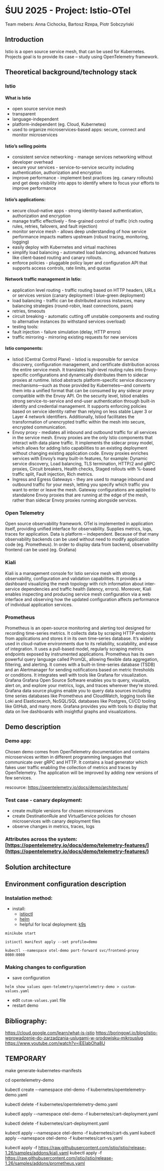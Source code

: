 # ŚUU 2025 - Project: Istio-OTel
Team mebers: Anna Cichocka, Bartosz Rzepa, Piotr Sobczyński

## Introduction
Istio is a open source service mesh, that can be used for Kubernetes. Projects goal is to provide its case – study using OpenTelemetry framework. 

## Theoretical background/technology stack
### Istio
#### What is Istio
- open source service mesh
- transparent
- language-independent
- platform-independent (eg. Cloud, Kubernetes)
- used to organize microservices-based apps: secure, connect and monitor microservices
#### Istio’s selling points
- consistent service networking - manage services networking without developer overhead
- secure your services - service-to-service security including authentication, authorization and encryption
- improve performance - implement best practices (eg. canary rollouts) and get deep visibility into apps to identify where to focus your efforts to improve performance
#### Istio’s applications:	
- secure cloud-native apps - strong identity-based authentication, authorization and encryption
- manage traffic effectively - fine-grained control of traffic (rich routing rules, retries, failovers, and fault injection)
- monitor service mesh - allows deep understanding of how service performance impacts matters upstream (robust tracing, monitoring, logging)
- easily deploy with Kubernetes and virtual machines
- simplify load balancing - automated load balancing, advanced features like client-based routing and canary rollouts.
- enforce policies - pluggable policy layer and configuration API that supports access controls, rate limits, and quotas
#### Network traffic management in Istio:
- application level routing - traffic routing based on HTTP headers, URLs or services version (canary deployment i blue-green deployment)
- load balancing - traffic can be distributed across instances, many balancing strategies (round-robin, least connections, pasm)
- retries, timeouts
- circuit breaking - automatic cutting off unstable components and routing to alternative instances (to withstand services overload)
- testing tools:
- fault injection - failure simulation (delay, HTTP errors)
- traffic mirroring - mirroring existing requests for new services
#### Istio components:
- Istiod (Central Control Plane) - Istiod is responsible for service discovery, configuration management, and certificate distribution across the entire service mesh. It translates high-level routing rules into Envoy-specific configurations and dynamically distributes them to sidecar proxies at runtime. Istiod abstracts platform-specific service discovery mechanisms—such as those provided by Kubernetes—and converts them into a unified format that can be consumed by any sidecar proxy compatible with the Envoy API. On the security level, Istiod enables strong service-to-service and end-user authentication through built-in identity and credential management. It supports enforcing policies based on service identity rather than relying on less stable Layer 3 or Layer 4 network identifiers. Additionally, Istiod facilitates the transformation of unencrypted traffic within the mesh into secure, encrypted communication.
- Envoy proxy - mediates all inbound and outbound traffic for all services in the service mesh. Envoy proxies are the only Istio components that interact with data plane traffic. It implements the sidecar proxy model, which allows for adding Istio capabilities to an existing deployment without changing existing application code.  Envoy proxies enriches services with Envoy’s many built-in features, for example: Dynamic service discovery, Load balancing, TLS termination, HTTP/2 and gRPC proxies, Circuit breakers, Health checks, Staged rollouts with %-based traffic split, Fault injection, Rich metrics.
- Ingress and Egress Gateways - they are used to manage inbound and outbound traffic for your mesh, letting you specify which traffic you want to enter or leave the mesh. Gateway configurations are applied to standalone Envoy proxies that are running at the edge of the mesh, rather than sidecar Envoy proxies running alongside services.

### Open Telemetry
Open source observability framework. OTel is implemented in application itself, providing unified interface for observability. Supplies metrics, logs, traces for application. Data is platform – independent. Because of that many observability backends can be used without need to modify application code (eg. Prometheus). In order to display data from backend, observability frontend can be used (eg. Grafana)

### Kiali
Kiali is a management console for Istio service mesh with strong observability, configuration and validation capabilities. It provides a dashboard visualizing the mesh topology with rich information about inter-service dependencies and traffic health (latency, errors). Moreover, Kiali enables inspecting and producing service mesh configuration via a web interface and observing how the updated configuration affects performance of individual application services.

### Prometheus
Prometheus is an open-source monitoring and alerting tool designed for recording time-series metrics. It collects data by scraping HTTP endpoints from applications and stores it in its own time-series database. It’s widely used in cloud-native environments due to its reliability, scalability, and ease of integration. It uses a pull-based model, regularly scraping metrics endpoints exposed by instrumented applications. Prometheus has its own powerful query language called PromQL, allowing flexible data aggregation, filtering, and alerting. It comes with a built-in time-series database (TSDB) and an Alertmanager for sending notifications based on metric thresholds or conditions.  It integrates well with tools like Grafana for visualization.
Grafana
Grafana Open Source Software enables you to query, visualize, alert on, and explore your metrics, logs, and traces wherever they’re stored. Grafana data source plugins enable you to query data sources including time series databases like Prometheus and CloudWatch, logging tools like Loki and Elasticsearch, NoSQL/SQL databases like Postgres, CI/CD tooling like GitHub, and many more. Grafana provides you with tools to display that data on live dashboards with insightful graphs and visualizations. 


## Demo description
### Demo app:
Chosen demo comes from OpenTelemetry documentation and contains microservices written in different programming languages that communicate over gRPC and HTTP. It contains a load generator which fakes user traffic enabling the collection of metrics and traces by OpenTelemetry. The application will be improved by adding new versions of few services.


rescource: https://opentelemetry.io/docs/demo/architecture/

### Test case - canary deployment:
- create multiple versions for chosen microservices
- create DestinationRule and VirtualService policies for chosen microservices with canary deployment files
- observe changes in metrics, traces, logs
### Attributes across the system: [https://opentelemetry.io/docs/demo/telemetry-features/](https://opentelemetry.io/docs/demo/telemetry-features/)

## Solution architecture

## Environment configuration description

### Instalation method:
- install:
    - [istioctl](https://istio.io/latest/docs/setup/install/istioctl/)
    - [helm](https://helm.sh/docs/intro/quickstart/)
    - helpful for local deployment: [k9s](https://k9scli.io/)
<!-- ```
helm repo add open-telemetry https://open-telemetry.github.io/opentelemetry-helm-charts
``` -->
```
minikube start
```
```
istioctl manifest apply --set profile=demo
```
<!-- ```
kubectl label namespace default istio-injection=enabled
``` -->
<!-- ```
helm install my-otel-demo open-telemetry/opentelemetry-demo
``` -->
```
kubectl --namespace otel-demo port-forward svc/frontend-proxy 8080:8080
```
### Making changes to configuration
- save configuration
```
helm show values open-telemetry/opentelemetry-demo > custom-values.yaml
```
- edit `cutom-values.yaml` file
- restart demo
<!-- ```
helm uninstall my-otel-demo
``` -->
<!-- ```
helm install my-otel-demo open-telemetry/opentelemetry-demo -f custom-values.yaml
``` -->

## Bibliography:
https://cloud.google.com/learn/what-is-istio
https://boringowl.io/blog/istio-wprowadzenie-do-zarzadzania-uslugami-w-srodowisku-mikrouslug
https://www.youtube.com/watch?v=iEEIabOha8U


## TEMPORARY

<!-- Jeśli edycja zaszła w helm chart (custom_values.yaml) to należy stworzyć kubernetes manifesty na nowo -->
make generate-kubernetes-manifests

<!-- komendy działają z tego folderu -->
cd opentelemetry-demo

<!-- Deploy podstawowych mikroserwisów -->
kubectl create --namespace otel-demo -f kubernetes/opentelemetry-demo.yaml

<!-- Usunięcie podstawowych mikroserwisów -->
kubectl delete -f kubernetes/opentelemetry-demo.yaml

<!-- Deploy cart service -->
kubectl apply --namespace otel-demo -f kubernetes/cart-deployment.yaml

<!-- Usunięcie cart service -->
kubectl delete -f kubernetes/cart-deployment.yaml

<!-- Destination rule i Virtual service dla cart dla canary deployment -->
kubectl apply --namespace otel-demo -f kubernetes/cart-ds.yaml
kubectl apply --namespace otel-demo -f kubernetes/cart-vs.yaml

<!-- To jak chcemy dodać kiali do  -->
kubectl apply -f https://raw.githubusercontent.com/istio/istio/release-1.26/samples/addons/kiali.yaml
kubectl apply -f https://raw.githubusercontent.com/istio/istio/release-1.26/samples/addons/prometheus.yaml
